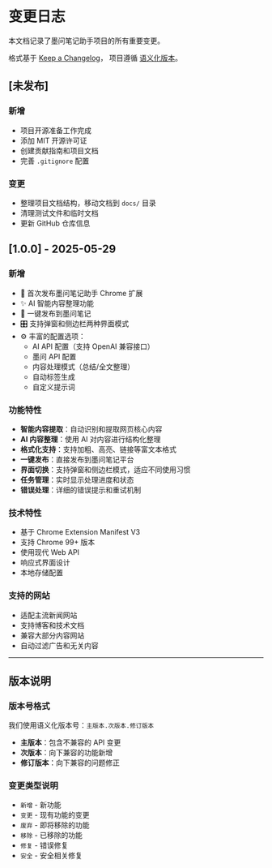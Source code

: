 # 变更日志

本文档记录了墨问笔记助手项目的所有重要变更。

格式基于 [Keep a Changelog](https://keepachangelog.com/zh-CN/1.0.0/)，
项目遵循 [语义化版本](https://semver.org/spec/v2.0.0.html)。

## [未发布]

### 新增
- 项目开源准备工作完成
- 添加 MIT 开源许可证
- 创建贡献指南和项目文档
- 完善 `.gitignore` 配置

### 变更
- 整理项目文档结构，移动文档到 `docs/` 目录
- 清理测试文件和临时文档
- 更新 GitHub 仓库信息

## [1.0.0] - 2025-05-29

### 新增
- 🎉 首次发布墨问笔记助手 Chrome 扩展
- ✨ AI 智能内容整理功能
- 📝 一键发布到墨问笔记
- 🎛️ 支持弹窗和侧边栏两种界面模式
- ⚙️ 丰富的配置选项：
  - AI API 配置（支持 OpenAI 兼容接口）
  - 墨问 API 配置
  - 内容处理模式（总结/全文整理）
  - 自动标签生成
  - 自定义提示词

### 功能特性
- **智能内容提取**：自动识别和提取网页核心内容
- **AI 内容整理**：使用 AI 对内容进行结构化整理
- **格式化支持**：支持加粗、高亮、链接等富文本格式
- **一键发布**：直接发布到墨问笔记平台
- **界面切换**：支持弹窗和侧边栏模式，适应不同使用习惯
- **任务管理**：实时显示处理进度和状态
- **错误处理**：详细的错误提示和重试机制

### 技术特性
- 基于 Chrome Extension Manifest V3
- 支持 Chrome 99+ 版本
- 使用现代 Web API
- 响应式界面设计
- 本地存储配置

### 支持的网站
- 适配主流新闻网站
- 支持博客和技术文档
- 兼容大部分内容网站
- 自动过滤广告和无关内容

---

## 版本说明

### 版本号格式
我们使用语义化版本号：`主版本.次版本.修订版本`

- **主版本**：包含不兼容的 API 变更
- **次版本**：向下兼容的功能新增
- **修订版本**：向下兼容的问题修正

### 变更类型说明
- `新增` - 新功能
- `变更` - 现有功能的变更
- `废弃` - 即将移除的功能
- `移除` - 已移除的功能
- `修复` - 错误修复
- `安全` - 安全相关修复 